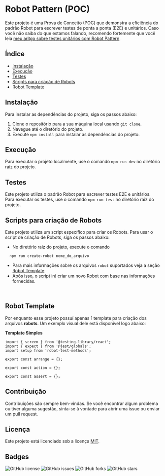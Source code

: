 # Robot Pattern (POC)

Este projeto é uma Prova de Conceito (POC) que demonstra a eficiência do padrão Robot para escrever testes de ponta a ponta (E2E) e unitários. Caso você não saiba do que estamos falando, recomendo fortemente que você leia [meu aritgo sobre testes unitários com Robot Pattern](#).

## Índice

- [Instalação](#instalação)
- [Execução](#execução)
- [Testes](#testes)
- [Scripts para criação de Robots](#scripts-para-criação-de-robots)
- [Robot Template](#robot-template)

## Instalação

Para instalar as dependências do projeto, siga os passos abaixo:

1. Clone o repositório para a sua máquina local usando `git clone`.
2. Navegue até o diretório do projeto.
3. Execute `npm install` para instalar as dependências do projeto.

## Execução

Para executar o projeto localmente, use o comando `npm run dev` no diretório raiz do projeto.

## Testes

Este projeto utiliza o padrão Robot para escrever testes E2E e unitários. Para executar os testes, use o comando `npm run test` no diretório raiz do projeto.

## Scripts para criação de Robots

Este projeto utiliza um script específico para criar os Robots. Para usar o script de criação de Robots, siga os passos abaixo:

- No diretório raiz do projeto, execute o comando 
```bash
  npm run create-robot nome_do_arquivo
```
- Para mais informações sobre os arquivos `robot` suportados veja a seção [Robot Template](#robot-template)
- Após isso, o script irá criar um novo Robot com base nas informações fornecidas.
<br>

## Robot Template
Por enquanto esse projeto possuí apenas 1 template para criação dos arquivos **robots**. Um exemplo 
visual dele está disponível logo abaixo:

**Template Simples**
```
import { screen } from '@testing-library/react';
import { expect } from '@jest/globals';
import setup from 'robot-test-methods';

export const arrange = {};

export const action = {};

export const assert = {};
```

## Contribuição

Contribuições são sempre bem-vindas. Se você encontrar algum problema ou tiver alguma sugestão, sinta-se à vontade para abrir uma issue ou enviar um pull request.

## Licença

Este projeto está licenciado sob a licença [MIT](https://choosealicense.com/licenses/mit/).

## Badges
![GitHub license](https://img.shields.io/github/license/samatheus/robot-pattern-js-poc)
![GitHub issues](https://img.shields.io/github/issues/samatheus/robot-pattern-js-poc)
![GitHub forks](https://img.shields.io/github/forks/samatheus/robot-pattern-js-poc)
![GitHub stars](https://img.shields.io/github/stars/samatheus/robot-pattern-js-poc)
